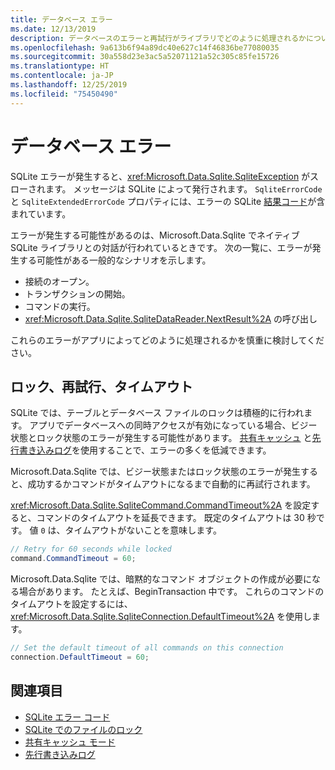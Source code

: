 ```yaml
---
title: データベース エラー
ms.date: 12/13/2019
description: データベースのエラーと再試行がライブラリでどのように処理されるかについて説明します。
ms.openlocfilehash: 9a613b6f94a89dc40e627c14f46836be77080035
ms.sourcegitcommit: 30a558d23e3ac5a52071121a52c305c85fe15726
ms.translationtype: HT
ms.contentlocale: ja-JP
ms.lasthandoff: 12/25/2019
ms.locfileid: "75450490"
---
```

# <a name="database-errors"></a>データベース エラー

SQLite エラーが発生すると、<xref:Microsoft.Data.Sqlite.SqliteException> がスローされます。 メッセージは SQLite によって発行されます。 `SqliteErrorCode` と `SqliteExtendedErrorCode` プロパティには、エラーの SQLite [結果コード](https://www.sqlite.org/rescode.html)が含まれています。

エラーが発生する可能性があるのは、Microsoft.Data.Sqlite でネイティブ SQLite ライブラリとの対話が行われているときです。 次の一覧に、エラーが発生する可能性がある一般的なシナリオを示します。

* 接続のオープン。
* トランザクションの開始。
* コマンドの実行。
* <xref:Microsoft.Data.Sqlite.SqliteDataReader.NextResult%2A> の呼び出し

これらのエラーがアプリによってどのように処理されるかを慎重に検討してください。

## <a name="locking-retries-and-timeouts"></a>ロック、再試行、タイムアウト

SQLite では、テーブルとデータベース ファイルのロックは積極的に行われます。 アプリでデータベースへの同時アクセスが有効になっている場合、ビジー状態とロック状態のエラーが発生する可能性があります。 [共有キャッシュ](connection-strings.md#cache) と[先行書き込みログ](async.md)を使用することで、エラーの多くを低減できます。

Microsoft.Data.Sqlite では、ビジー状態またはロック状態のエラーが発生すると、成功するかコマンドがタイムアウトになるまで自動的に再試行されます。

<xref:Microsoft.Data.Sqlite.SqliteCommand.CommandTimeout%2A> を設定すると、コマンドのタイムアウトを延長できます。 既定のタイムアウトは 30 秒です。 値 `0` は、タイムアウトがないことを意味します。

```csharp
// Retry for 60 seconds while locked
command.CommandTimeout = 60;
```

Microsoft.Data.Sqlite では、暗黙的なコマンド オブジェクトの作成が必要になる場合があります。 たとえば、BeginTransaction 中です。 これらのコマンドのタイムアウトを設定するには、<xref:Microsoft.Data.Sqlite.SqliteConnection.DefaultTimeout%2A> を使用します。

```csharp
// Set the default timeout of all commands on this connection
connection.DefaultTimeout = 60;
```

## <a name="see-also"></a>関連項目

* [SQLite エラー コード](https://www.sqlite.org/rescode.html)
* [SQLite でのファイルのロック](https://www.sqlite.org/lockingv3.html)
* [共有キャッシュ モード](https://www.sqlite.org/sharedcache.html)
* [先行書き込みログ](https://www.sqlite.org/wal.html)
